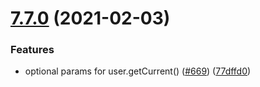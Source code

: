 # [7.7.0](https://github.com/contentful/contentful-management.js/compare/v7.6.0...v7.7.0) (2021-02-03)


### Features

* optional params for user.getCurrent() ([#669](https://github.com/contentful/contentful-management.js/issues/669)) ([77dffd0](https://github.com/contentful/contentful-management.js/commit/77dffd069849422bdec855b25b485b1129ff1df4))
